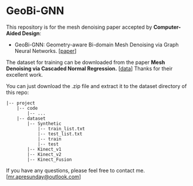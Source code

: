 # GeoBi-GNN

This repository is for the mesh denoising paper accepted by **Computer-Aided Design**:

* GeoBi-GNN: Geometry-aware Bi-domain Mesh Denoising via Graph Neural Networks. [[paper](https://www.sciencedirect.com/science/article/pii/S0010448521001639)]

The dataset for training can be downloaded from the paper **Mesh Denoising via Cascaded Normal Regression.** [[data](https://1drv.ms/u/s!Ar9egoTYLACXkAaghJi0-fAFei52?e=3FerBP)]
Thanks for their excellent work.

You can just download the .zip file and extract it to the dataset directory of this repo:

```
|-- project
    |-- code
        |-- ...
    |-- dataset
        |-- Synthetic
            |-- train_list.txt
            |-- test_list.txt
            |-- train
            |-- test
        |-- Kinect_v1
        |-- Kinect_v2
        |-- Kinect_Fusion
```


If you have any questions, please feel free to contact me. [[mr.apresunday@outlook.com](mailto:mr.apresunday@outlook.com)]
